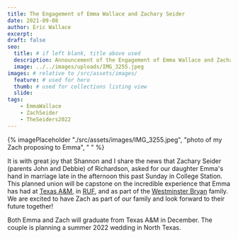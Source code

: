 ```yaml
---
title: The Engagement of Emma Wallace and Zachary Seider
date: 2021-09-08
author: Eric Wallace
excerpt:
draft: false
seo:
  title: # if left blank, title above used
  description: Announcement of the Engagement of Emma Wallace and Zachary Seider
  image: ../../images/uploads/IMG_3255.jpeg
images: # relative to /src/assets/images/
  feature: # used for hero
  thumb: # used for collections listing view
  slide:
tags:
    - EmmaWallace
    - ZachSeider
    - TheSeiders2022
---
```

{% imagePlaceholder "./src/assets/images/IMG_3255.jpeg", "photo of my Zach proposing to Emma", " " %}

It is with great joy that Shannon and I share the news that Zachary Seider (parents John and Debbie) of Richardson, asked for our daughter Emma's hand in marriage late in the afternoon this past Sunday in College Station. This planned union will be capstone on the incredible experience that Emma has had at [Texas A&M](https://www.tamu.edu), in [RUF](https://ruf.org/ministry/texas-am-university/), and as part of the [Westminster Bryan](https://wpcbryan.org) family. We are excited to have Zach as part of our family and look forward to their future together!

Both Emma and Zach will graduate from Texas A&M in December. The couple is planning a summer 2022 wedding in North Texas.
